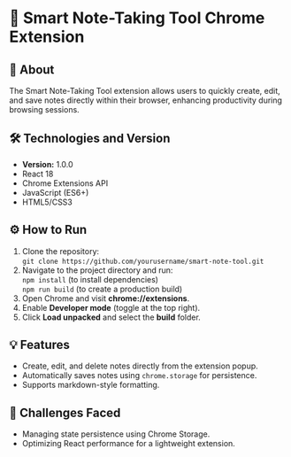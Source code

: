 <!DOCTYPE html>
<html>
<head>
  <title>Smart Note-Taking Tool Extension - README</title>
</head>
<body>
  <h1>📝 Smart Note-Taking Tool Chrome Extension</h1>

  <h2>📜 About</h2>
  <p>The Smart Note-Taking Tool extension allows users to quickly create, edit, and save notes directly within their browser, enhancing productivity during browsing sessions.</p>

  <h2>🛠️ Technologies and Version</h2>
  <ul>
    <li><strong>Version:</strong> 1.0.0</li>
    <li>React 18</li>
    <li>Chrome Extensions API</li>
    <li>JavaScript (ES6+)</li>
    <li>HTML5/CSS3</li>
  </ul>

  <h2>⚙️ How to Run</h2>
  <ol>
    <li>Clone the repository:<br>
      <code>git clone https://github.com/yourusername/smart-note-tool.git</code>
    </li>
    <li>Navigate to the project directory and run:<br>
      <code>npm install</code> (to install dependencies)<br>
      <code>npm run build</code> (to create a production build)
    </li>
    <li>Open Chrome and visit <strong>chrome://extensions</strong>.</li>
    <li>Enable <strong>Developer mode</strong> (toggle at the top right).</li>
    <li>Click <strong>Load unpacked</strong> and select the <strong>build</strong> folder.</li>
  </ol>

  <h2>💡 Features</h2>
  <ul>
    <li>Create, edit, and delete notes directly from the extension popup.</li>
    <li>Automatically saves notes using <code>chrome.storage</code> for persistence.</li>
    <li>Supports markdown-style formatting.</li>
  </ul>

  <h2>🚧 Challenges Faced</h2>
  <ul>
    <li>Managing state persistence using Chrome Storage.</li>
    <li>Optimizing React performance for a lightweight extension.</li>
  </ul>

  
</body>
</html>
